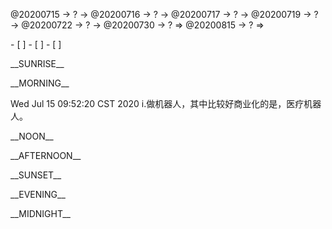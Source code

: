 <link rel="stylesheet"  type="text/css" href="s-activity.css"/>
<p class="todo">@20200715 → ? → @20200716 → ? → @20200717 → ? → @20200719 → ? → @20200722 → ? → @20200730 → ? ⇒ @20200815 → ? ⇒ </p>
- [ ]  
- [ ]  
- [ ]  

<p class="tb">__SUNRISE__</p>
<p class="tb">__MORNING__</p>
<p class="ac">Wed Jul 15 09:52:20 CST 2020 i.做机器人，其中比较好商业化的是，医疗机器人。</p>
<p class="tb">__NOON__</p>
<p class="tb">__AFTERNOON__</p>
<p class="tb">__SUNSET__</p>
<p class="tb">__EVENING__</p>
<p class="tb">__MIDNIGHT__</p>
